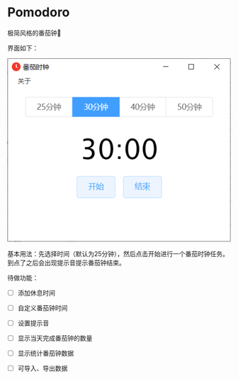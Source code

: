 # Pomodoro
极简风格的番茄钟🍅

界面如下：

![image-20210316120507317](.\pomodoro.png)

基本用法：先选择时间（默认为25分钟），然后点击开始进行一个番茄时钟任务。到点了之后会出现提示音提示番茄钟结束。

待做功能：

- [ ] 添加休息时间
- [ ] 自定义番茄钟时间
- [ ] 设置提示音
- [ ] 显示当天完成番茄钟的数量
- [ ] 显示统计番茄钟数据
- [ ] 可导入、导出数据

